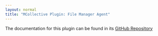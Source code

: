```yaml
---
layout: normal
title: "MCollective Plugin: File Manager Agent"
---
```


The documentation for this plugin can be found in its [GitHub Repository](https://github.com/puppetlabs/mcollective-filemgr-agent#readme)

